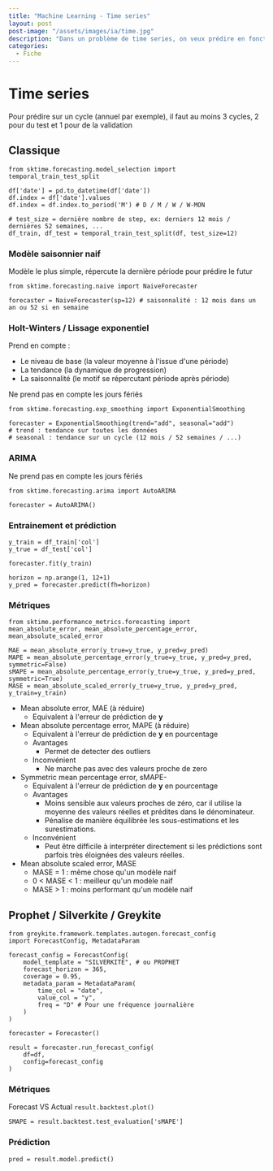 ```yaml
---
title: "Machine Learning - Time series"
layout: post  
post-image: "/assets/images/ia/time.jpg"  
description: "Dans un problème de time series, on veux prédire en fonction des tendances saisonnières"  
categories:
  - Fiche
---
```


# Time series

Pour prédire sur un cycle (annuel par exemple), il faut au moins 3 cycles, 2 pour du test et 1 pour de la validation

## Classique

```
from sktime.forecasting.model_selection import temporal_train_test_split

df['date'] = pd.to_datetime(df['date'])
df.index = df['date'].values
df.index = df.index.to_period('M') # D / M / W / W-MON

# test_size = dernière nombre de step, ex: derniers 12 mois / dernières 52 semaines, ...
df_train, df_test = temporal_train_test_split(df, test_size=12) 
```

### Modèle saisonnier naif

Modèle le plus simple, répercute la dernière période pour prédire le futur

```
from sktime.forecasting.naive import NaiveForecaster

forecaster = NaiveForecaster(sp=12) # saisonnalité : 12 mois dans un an ou 52 si en semaine
```

### Holt-Winters / Lissage exponentiel

Prend en compte :
- Le niveau de base (la valeur moyenne à l'issue d'une période)
- La tendance (la dynamique de progression)
- La saisonnalité (le motif se répercutant période après période)

Ne prend pas en compte les jours fériés

```
from sktime.forecasting.exp_smoothing import ExponentialSmoothing

forecaster = ExponentialSmoothing(trend="add", seasonal="add")
# trend : tendance sur toutes les données
# seasonal : tendance sur un cycle (12 mois / 52 semaines / ...)
```

### ARIMA

Ne prend pas en compte les jours fériés

```
from sktime.forecasting.arima import AutoARIMA

forecaster = AutoARIMA()
```

### Entrainement et prédiction

```
y_train = df_train['col']
y_true = df_test['col']

forecaster.fit(y_train)

horizon = np.arange(1, 12+1)
y_pred = forecaster.predict(fh=horizon)
```

### Métriques

```
from sktime.performance_metrics.forecasting import mean_absolute_error, mean_absolute_percentage_error, mean_absolute_scaled_error

MAE = mean_absolute_error(y_true=y_true, y_pred=y_pred)
MAPE = mean_absolute_percentage_error(y_true=y_true, y_pred=y_pred, symmetric=False)
sMAPE = mean_absolute_percentage_error(y_true=y_true, y_pred=y_pred, symmetric=True)
MASE = mean_absolute_scaled_error(y_true=y_true, y_pred=y_pred, y_train=y_train)
```

- Mean absolute error, MAE (à réduire)
  - Equivalent à l'erreur de prédiction de **y**
- Mean absolute percentage error, MAPE (à réduire)
  - Equivalent à l'erreur de prédiction de **y** en pourcentage
  - Avantages
    - Permet de detecter des outliers
  - Inconvénient
    - Ne marche pas avec des valeurs proche de zero
- Symmetric mean percentage error, sMAPE-
  - Equivalent à l'erreur de prédiction de **y** en pourcentage
  - Avantages
    - Moins sensible aux valeurs proches de zéro, car il utilise la moyenne des valeurs réelles et prédites dans le dénominateur.
    - Pénalise de manière équilibrée les sous-estimations et les surestimations.
  - Inconvénient
    - Peut être difficile à interpréter directement si les prédictions sont parfois très éloignées des valeurs réelles.
- Mean absolute scaled error, MASE
  - MASE = 1 : même chose qu'un modèle naif
  - 0 < MASE < 1 : meilleur qu'un modèle naif
  - MASE > 1 : moins performant qu'un modèle naif

## Prophet / Silverkite / Greykite

```
from greykite.framework.templates.autogen.forecast_config
import ForecastConfig, MetadataParam

forecast_config = ForecastConfig(
    model_template = "SILVERKITE", # ou PROPHET
    forecast_horizon = 365,
    coverage = 0.95,
    metadata_param = MetadataParam(
        time_col = "date",
        value_col = "y",
        freq = "D" # Pour une fréquence journalière
    )
)

forecaster = Forecaster()

result = forecaster.run_forecast_config(
    df=df,
    config=forecast_config
)
```

### Métriques

Forecast VS Actual
`result.backtest.plot()`

`SMAPE = result.backtest.test_evaluation['sMAPE']`

### Prédiction

`pred = result.model.predict()`